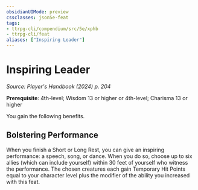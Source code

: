 ```yaml
---
obsidianUIMode: preview
cssclasses: json5e-feat
tags:
- ttrpg-cli/compendium/src/5e/xphb
- ttrpg-cli/feat
aliases: ["Inspiring Leader"]
---
```

# Inspiring Leader
*Source: Player's Handbook (2024) p. 204*  

**Prerequisite**: 4th-level; Wisdom 13 or higher or 4th-level; Charisma 13 or higher

You gain the following benefits.

## Bolstering Performance

When you finish a Short or Long Rest, you can give an inspiring performance: a speech, song, or dance. When you do so, choose up to six allies (which can include yourself) within 30 feet of yourself who witness the performance. The chosen creatures each gain Temporary Hit Points equal to your character level plus the modifier of the ability you increased with this feat.